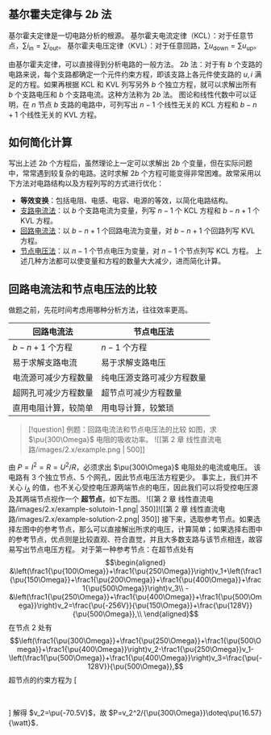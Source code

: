 ## 基尔霍夫定律与 $2b$ 法
基尔霍夫定律是一切电路分析的根源。
基尔霍夫电流定律（KCL）：对于任意节点，$\sum i _{\mathrm{in}}=\sum i _{\mathrm{out}}$。
基尔霍夫电压定律（KVL）：对于任意回路，$\sum u _{\mathrm{down}}=\sum u _{\mathrm{up}}$。

由基尔霍夫定律，可以直接得到分析电路的一般方法。
$2b$ 法：对于有 $b$ 个支路的电路来说，每个支路都确定一个元件约束方程，即该支路上各元件使支路的 $u, i$ 满足的方程。如果再根据 KCL 和 KVL 列写另外 $b$ 个独立方程，就可以求解出所有 $b$ 个支路电压和 $b$ 个支路电流。这种方法称为 $2b$ 法。
图论和线性代数中可以证明，在 $n$ 节点 $b$ 支路的电路中，可列写出 $n − 1$ 个线性无关的 KCL 方程和 $b − n + 1$ 个线性无关的 KVL 方程。
## 如何简化计算
写出上述 $2b$ 个方程后，虽然理论上一定可以求解出 $2b$ 个变量，但在实际问题中，常常遇到较复杂的电路。这时求解 $2b$ 个方程可能变得非常困难。故常采用以下方法对电路结构以及方程列写的方式进行优化：
- **等效变换**：包括电阻、电感、电容、电源的等效，以简化电路结构。
- [支路电流法](第%202%20章%20线性直流电路/2.3%20支路电流法.md)：以 $b$ 个支路电流为变量，列写 $n-1$ 个 KCL 方程和 $b-n+1$ 个 KVL 方程。
- [回路电流法](第%202%20章%20线性直流电路/2.4%20回路电流法.md)：以 $b − n + 1$ 个回路电流为变量，对 $b − n + 1$ 个回路列写 KVL 方程。
- [节点电压法](第%202%20章%20线性直流电路/2.5%20节点电压法.md)：以 $n − 1$ 个节点电压为变量，对 $n − 1$ 个节点列写 KCL 方程。
上述几种方法都可以使变量和方程的数量大大减少，进而简化计算。
## 回路电流法和节点电压法的比较
做题之前，先花时间考虑用哪种分析方法，往往效率更高。

| 回路电流法           | 节点电压法         |
| --------------- | ------------- |
| $b − n + 1$ 个方程 | $n − 1$ 个方程   |
| 易于求解支路电流        | 易于求解支路电压      |
| 电流源可减少方程数量      | 纯电压源支路可减少方程数量 |
| 超网孔可减少方程数量      | 超节点可减少方程数量    |
| 直用电阻计算，较简单      | 用电导计算，较繁琐     |
> [!question] 例题：回路电流法和节点电压法的比较
> 如图，求 $\pu{300\Omega}$ 电阻的吸收功率。
> ![[第 2 章 线性直流电路/images/2.x/example.png | 500]]

由 $P=I^2=R=U^2/R$，必须求出 $\pu{300\Omega}$ 电阻处的电流或电压。
该电路有 3 个独立节点、5 个网孔，因此节点电压法方程更少。
事实上，我们并不关心 $i_\Delta$ 的值，也不关心受控电压源两端节点的电压，因此我们可以将受控电压源及其两端节点视作一个 **超节点**，如下左图。
![[第 2 章 线性直流电路/images/2.x/example-solutoin-1.png| 350]]![[第 2 章 线性直流电路/images/2.x/example-solution-2.png| 350]]
接下来，选取参考节点。如果选择左图中的参考节点，那么可以直接解出所求的电压，计算简单；如果选择右图中的参考节点，优点则是比较直观、符合直觉，并且大多数支路与该节点相连，故容易写出节点电压方程。
对于第一种参考节点：在超节点处有 $$\begin{aligned}
	&\left(\frac1{\pu{100\Omega}}+\frac1{\pu{250\Omega}}\right)v_1+\left(\frac1{\pu{150\Omega}}+\frac1{\pu{200\Omega}}+\frac1{\pu{400\Omega}}+\frac1{\pu{500\Omega}}\right)v_3\\
	-&\left(\frac1{\pu{250\Omega}}+\frac1{\pu{400\Omega}}+\frac1{\pu{500\Omega}}\right)v_2=\frac{\pu{-256V}}{\pu{150\Omega}}+\frac{\pu{128V}}{\pu{500\Omega}},\\
\end{aligned}$$在节点 $2$ 处有 $$\left(\frac1{\pu{300\Omega}}+\frac1{\pu{250\Omega}}+\frac1{\pu{500\Omega}}+\frac1{\pu{400\Omega}}\right)v_2-\frac1{\pu{250\Omega}}v_1-\left(\frac1{\pu{500\Omega}}+\frac1{\pu{400\Omega}}\right)v_3=\frac{\pu{-128V}}{\pu{500\Omega}},$$超节点的约束方程为 \[

    

\] 解得 $v_2=\pu{-70.5V}$，故 $P=v_2^2/{\pu{300\Omega}}\doteq\pu{16.57}{\watt}$．